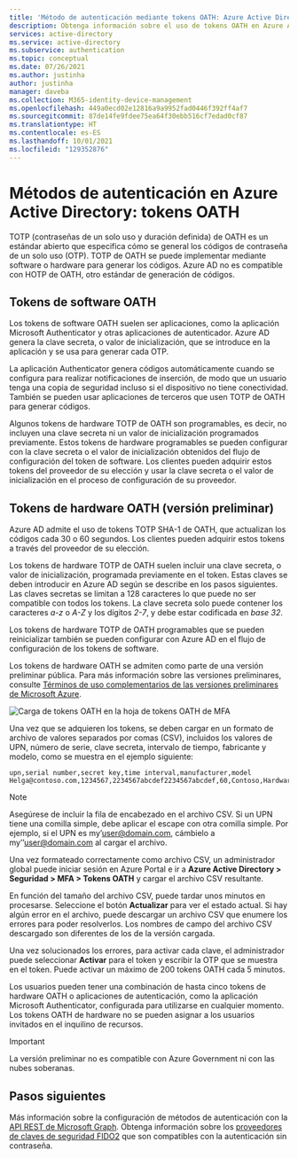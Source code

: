 ```yaml
---
title: 'Método de autenticación mediante tokens OATH: Azure Active Directory'
description: Obtenga información sobre el uso de tokens OATH en Azure Active Directory para ayudar a mejorar y proteger los eventos de inicio de sesión.
services: active-directory
ms.service: active-directory
ms.subservice: authentication
ms.topic: conceptual
ms.date: 07/26/2021
ms.author: justinha
author: justinha
manager: daveba
ms.collection: M365-identity-device-management
ms.openlocfilehash: 449a0ecd02e12816a9a9952fad0446f392ff4af7
ms.sourcegitcommit: 87de14fe9fdee75ea64f30ebb516cf7edad0cf87
ms.translationtype: HT
ms.contentlocale: es-ES
ms.lasthandoff: 10/01/2021
ms.locfileid: "129352876"
---
```

# <a name="authentication-methods-in-azure-active-directory---oath-tokens"></a>Métodos de autenticación en Azure Active Directory: tokens OATH 

TOTP (contraseñas de un solo uso y duración definida) de OATH es un estándar abierto que especifica cómo se general los códigos de contraseña de un solo uso (OTP). TOTP de OATH se puede implementar mediante software o hardware para generar los códigos. Azure AD no es compatible con HOTP de OATH, otro estándar de generación de códigos.

## <a name="oath-software-tokens"></a>Tokens de software OATH

Los tokens de software OATH suelen ser aplicaciones, como la aplicación Microsoft Authenticator y otras aplicaciones de autenticador. Azure AD genera la clave secreta, o valor de inicialización, que se introduce en la aplicación y se usa para generar cada OTP.

La aplicación Authenticator genera códigos automáticamente cuando se configura para realizar notificaciones de inserción, de modo que un usuario tenga una copia de seguridad incluso si el dispositivo no tiene conectividad. También se pueden usar aplicaciones de terceros que usen TOTP de OATH para generar códigos.

Algunos tokens de hardware TOTP de OATH son programables, es decir, no incluyen una clave secreta ni un valor de inicialización programados previamente. Estos tokens de hardware programables se pueden configurar con la clave secreta o el valor de inicialización obtenidos del flujo de configuración del token de software. Los clientes pueden adquirir estos tokens del proveedor de su elección y usar la clave secreta o el valor de inicialización en el proceso de configuración de su proveedor.

## <a name="oath-hardware-tokens-preview"></a>Tokens de hardware OATH (versión preliminar)

Azure AD admite el uso de tokens TOTP SHA-1 de OATH, que actualizan los códigos cada 30 o 60 segundos. Los clientes pueden adquirir estos tokens a través del proveedor de su elección. 

Los tokens de hardware TOTP de OATH suelen incluir una clave secreta, o valor de inicialización, programada previamente en el token. Estas claves se deben introducir en Azure AD según se describe en los pasos siguientes. Las claves secretas se limitan a 128 caracteres lo que puede no ser compatible con todos los tokens. La clave secreta solo puede contener los caracteres *a-z* o *A-Z* y los dígitos *2-7*, y debe estar codificada en *base 32*.

Los tokens de hardware TOTP de OATH programables que se pueden reinicializar también se pueden configurar con Azure AD en el flujo de configuración de los tokens de software.

Los tokens de hardware OATH se admiten como parte de una versión preliminar pública. Para más información sobre las versiones preliminares, consulte [Términos de uso complementarios de las versiones preliminares de Microsoft Azure](https://azure.microsoft.com/support/legal/preview-supplemental-terms/).

![Carga de tokens OATH en la hoja de tokens OATH de MFA](media/concept-authentication-methods/mfa-server-oath-tokens-azure-ad.png)

Una vez que se adquieren los tokens, se deben cargar en un formato de archivo de valores separados por comas (CSV), incluidos los valores de UPN, número de serie, clave secreta, intervalo de tiempo, fabricante y modelo, como se muestra en el ejemplo siguiente:

```csv
upn,serial number,secret key,time interval,manufacturer,model
Helga@contoso.com,1234567,2234567abcdef2234567abcdef,60,Contoso,HardwareKey
```  

> [!NOTE]
> Asegúrese de incluir la fila de encabezado en el archivo CSV. Si un UPN tiene una comilla simple, debe aplicar el escape con otra comilla simple. Por ejemplo, si el UPN es my’user@domain.com, cámbielo a my’’user@domain.com al cargar el archivo.

Una vez formateado correctamente como archivo CSV, un administrador global puede iniciar sesión en Azure Portal e ir a **Azure Active Directory > Seguridad > MFA > Tokens OATH** y cargar el archivo CSV resultante.

En función del tamaño del archivo CSV, puede tardar unos minutos en procesarse. Seleccione el botón **Actualizar** para ver el estado actual. Si hay algún error en el archivo, puede descargar un archivo CSV que enumere los errores para poder resolverlos. Los nombres de campo del archivo CSV descargado son diferentes de los de la versión cargada.  

Una vez solucionados los errores, para activar cada clave, el administrador puede seleccionar **Activar** para el token y escribir la OTP que se muestra en el token. Puede activar un máximo de 200 tokens OATH cada 5 minutos. 

Los usuarios pueden tener una combinación de hasta cinco tokens de hardware OATH o aplicaciones de autenticación, como la aplicación Microsoft Authenticator, configurada para utilizarse en cualquier momento. Los tokens OATH de hardware no se pueden asignar a los usuarios invitados en el inquilino de recursos.

>[!IMPORTANT]
>La versión preliminar no es compatible con Azure Government ni con las nubes soberanas.

## <a name="next-steps"></a>Pasos siguientes

Más información sobre la configuración de métodos de autenticación con la [API REST de Microsoft Graph](/graph/api/resources/authenticationmethods-overview).
Obtenga información sobre los [proveedores de claves de seguridad FIDO2](concept-authentication-passwordless.md#fido2-security-key-providers) que son compatibles con la autenticación sin contraseña.
